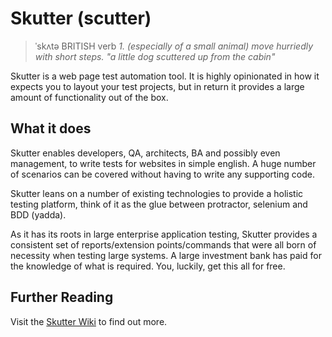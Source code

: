 # **Skutter** (scutter) 
>ˈskʌtə 
> BRITISH
> verb
> _1._
> _(especially of a small animal) move hurriedly with short steps._
> _"a little dog scuttered up from the cabin"_

Skutter is a web page test automation tool. It is highly opinionated in how it expects you to layout your test projects, but in return it provides a large amount of functionality out of the box.

## What it does

Skutter enables developers, QA, architects, BA and possibly even management, to write tests for websites in simple english. A huge number of scenarios can be covered without having to write any supporting code. 

Skutter leans on a number of existing technologies to provide a holistic testing platform, think of it as the glue between protractor, selenium and BDD (yadda).

As it has its roots in large enterprise application testing, Skutter provides a consistent set of reports/extension points/commands that were all born of necessity when testing large systems. A large investment bank has paid for the knowledge of what is required. You, luckily, get this all for free.

## Further Reading

Visit the [Skutter Wiki](https://github.com/Ashthos/skutter/wiki) to find out more.